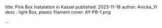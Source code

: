 title: Pink Box Instalation in Kassel
published: 2023-11-18
author: Anicka_Yi
desc : light Box, plastic filament
cover: AY-PB-1.png

...






